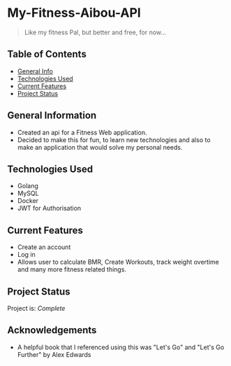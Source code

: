 # My-Fitness-Aibou-API

> Like my fitness Pal, but better and free, for now...

## Table of Contents

- [General Info](#general-information)
- [Technologies Used](#technologies-used)
- [Current Features](#current-features)
- [Project Status](#project-status)
<!-- * [License](#license) -->

## General Information

- Created an api for a Fitness Web application.
- Decided to make this for fun, to learn new technologies and also to make an application that would solve my personal needs.

## Technologies Used

- Golang
- MySQL
- Docker
- JWT for Authorisation

## Current Features

- Create an account
- Log in
- Allows user to calculate BMR, Create Workouts, track weight overtime and many more fitness related things.

## Project Status

Project is: _Complete_

## Acknowledgements

- A helpful book that I referenced using this was "Let's Go" and "Let's Go Further" by Alex Edwards

